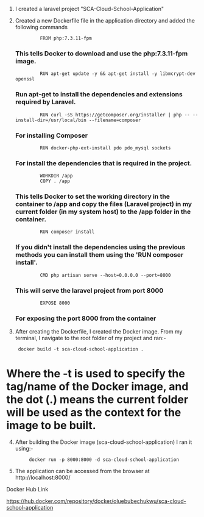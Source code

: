 1. I created a laravel project "SCA-Cloud-School-Application"
2. Created a new Dockerfile file in the application directory and added the following commands

                FROM php:7.3.11-fpm
    ### This tells Docker to download and use the php:7.3.11-fpm image.


                RUN apt-get update -y && apt-get install -y libmcrypt-dev openssl
    ### Run apt-get to install the dependencies and extensions required by Laravel.


                RUN curl -sS https://getcomposer.org/installer | php -- --install-dir=/usr/local/bin --filename=composer
    ### For installing Composer

    
                RUN docker-php-ext-install pdo pdo_mysql sockets
    ### For install the dependencies that is required in the project.


                WORKDIR /app
                COPY . /app
    ### This tells Docker to set the working directory in the container to /app and copy the files (Laravel project) in my current folder (in my system host) to the /app folder in the container.

                RUN composer install
    ### If you didn't install the dependencies using the previous methods you can install them using the 'RUN composer install'.



                CMD php artisan serve --host=0.0.0.0 --port=8000
    ### This will serve the laravel project from port 8000

                EXPOSE 8000
    ###  For exposing the port 8000 from the container


3. After creating the Dockerfile, I created the Docker image. From my terminal, I navigate to the root folder of my project and ran:-

        docker build -t sca-cloud-school-application .

# Where the -t is used to specify the tag/name of the Docker image, and  the dot (.) means the current folder will be used as the context for the image to be built.

4. After building the Docker image (sca-cloud-school-application) I ran it using:-

            docker run -p 8000:8000 -d sca-cloud-school-application


5. The application can be accessed from the browser at  http://localhost:8000/


Docker Hub Link

https://hub.docker.com/repository/docker/oluebubechukwu/sca-cloud-school-application